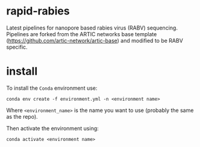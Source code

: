 # rapid-rabies
Latest pipelines for nanopore based rabies virus (RABV) sequencing. Pipelines are forked from the ARTIC networks base template (https://github.com/artic-network/artic-base) and modified to be RABV specific.

# install  
To install the `Conda` environment use:

```
conda env create -f environment.yml -n <environment name>
```

Where `<environment_name>` is the name you want to use (probably the same as the repo).

Then activate the environment using:

```
conda activate <environment name>
```
